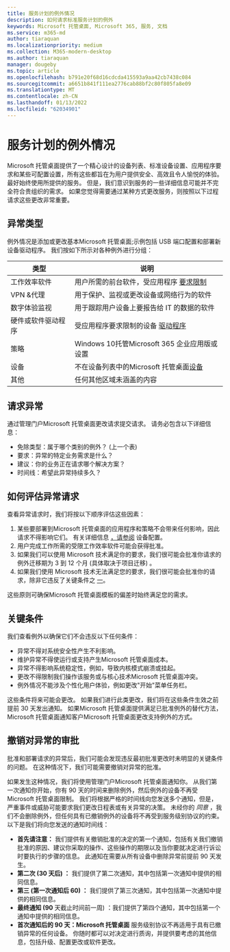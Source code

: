 ```yaml
---
title: 服务计划的例外情况
description: 如何请求标准服务计划的例外
keywords: Microsoft 托管桌面, Microsoft 365, 服务, 文档
ms.service: m365-md
author: tiaraquan
ms.localizationpriority: medium
ms.collection: M365-modern-desktop
ms.author: tiaraquan
manager: dougeby
ms.topic: article
ms.openlocfilehash: b791e20f68d16cdcda415593a9aa42cb7438c084
ms.sourcegitcommit: a6651b841f111ea2776cab88bf2c80f805fa8e09
ms.translationtype: MT
ms.contentlocale: zh-CN
ms.lasthandoff: 01/13/2022
ms.locfileid: "62034901"
---
```

# <a name="exceptions-to-the-service-plan"></a>服务计划的例外情况

Microsoft 托管桌面提供了一个精心设计的设备列表、标准设备[](device-policies.md)设置、应用程序要求和某些可配置设置[](../working-with-managed-desktop/config-setting-overview.md)，所有这些都旨在为用户提供安全、高效且令人愉悦的体验。 最好始终使用所提供的服务。 但是，我们意识到服务的一些详细信息可能并不完全符合贵组织的需求。 如果您觉得需要通过某种方式更改服务，则按照以下过程请求这些更改非常重要。
 
## <a name="types-of-exceptions"></a>异常类型

例外情况是添加或更改基本Microsoft 托管桌面;示例包括 USB 端口配置和部署新设备驱动程序。 我们按如下所示对各种例外进行分组：

|类型  |说明  |
|---------|---------|
|工作效率软件     |  用户所需的前台软件，受应用程序 [要求限制](mmd-app-requirements.md)       |
|VPN &代理     |  用于保护、监视或更改设备或网络行为的软件       |
|数字体验监视     |  用于跟踪用户设备上要报告给 IT 的数据的软件       |
|硬件或软件驱动程序     |   受应用程序要求限制的设备 [驱动程序](mmd-app-requirements.md)      |
|策略     | Windows 10托管Microsoft 365 企业应用版或设置        |
|设备     | 不在设备列表中的Microsoft 托管桌面[设备](device-list.md)        |
|其他     |  任何其他区域未涵盖的内容       |
 
## <a name="request-an-exception"></a>请求异常

通过管理门户Microsoft 托管桌面更改请求提交请求。 请务必包含以下详细信息：

- 免除类型：属于哪个类别的例外？  (上一个表) 
- 要求：异常的特定业务需求是什么？
- 建议：你的业务正在请求哪个解决方案？
- 时间线：希望此异常持续多久？ 

## <a name="how-we-assess-an-exception-request"></a>如何评估异常请求

查看异常请求时，我们将按以下顺序评估这些因素：
 
1. 某些要部署到Microsoft 托管桌面的应用程序和策略不会带来任何影响，因此请求不得影响它们。 有关详细信息 [，请参阅](device-policies.md) 设备配置。
2. 用户完成工作所需的受限工作效率软件可能会获得批准。 
3. 如果我们可以使用 Microsoft 技术满足你的要求，我们很可能会批准你请求的例外迁移期为 3 到 12 个月 (具体取决于项目迁移) 。
4. 如果我们使用 Microsoft 技术无法满足您的要求，我们很可能会批准你的请求，除非它违反了关键条件之 [一](#key-conditions)。  

这些原则可确保Microsoft 托管桌面模板的偏差时始终满足您的需求。 

## <a name="key-conditions"></a>关键条件

我们查看例外以确保它们不会违反以下任何条件：

- 异常不得对系统安全性产生不利影响。 
- 维护异常不得使运行或支持产生Microsoft 托管桌面成本。
- 异常不得影响系统稳定性，例如，导致内核模式崩溃或挂起。
- 更改不得限制我们操作该服务或与核心技术Microsoft 托管桌面冲突。
- 例外情况不能涉及个性化用户体验，例如更改"开始"菜单任务栏。

这些条件将来可能会更改。 如果我们进行此类更改，我们将在这些条件生效之前提前 30 天发出通知。  如果Microsoft 托管桌面提供满足已批准例外的替代方法，Microsoft 托管桌面通知客户Microsoft 托管桌面更改支持例外的方式。 

## <a name="revoking-approval-for-an-exception"></a>撤销对异常的审批

批准和部署请求的异常后，我们可能会发现违反最初批准更改时未明显的关键条件的问题。 在这种情况下，我们可能需要撤销对异常的批准。
 
如果发生这种情况，我们将使用管理门户Microsoft 托管桌面通知你。 从我们第一次通知你开始，你有 90 天的时间来删除例外，然后例外的设备不再受Microsoft 托管桌面限制。 我们将根据严格的时间线向您发送多个通知，但是，严重事件或威胁可能要求我们更改日程表或有关异常的决策。 未经你的 *同意* ，我们不会删除例外，但任何具有已撤销例外的设备将不再受到服务级别协议的约束。 以下是我们将向您发送的通知时间线：

- **首先请注意：** 我们提供有关撤销批准的决定的第一个通知，包括有关我们撤销批准的原因、建议你采取的操作、这些操作的期限以及当你要就决定进行诉讼时要执行的步骤的信息。 此通知在需要从所有设备中删除异常前提前 90 天发生。 
- **第二次 (30 天后) ：** 我们提供了第二次通知，其中包括第一次通知中提供的相同信息。 
- **第三 (第一次通知后 60) ：** 我们提供了第三次通知，其中包括第一次通知中提供的相同信息。 
- **最终通知 (90** 天截止时间前一周) ：我们提供了第四个通知，其中包括第一个通知中提供的相同信息。
- **首次通知后的 90 天：Microsoft 托管桌面** 服务级别协议不再适用于具有已撤销异常的任何设备。 你随时都可以对决定进行质询，并提供要考虑的其他信息，包括升级、配置更改或软件更改。 



